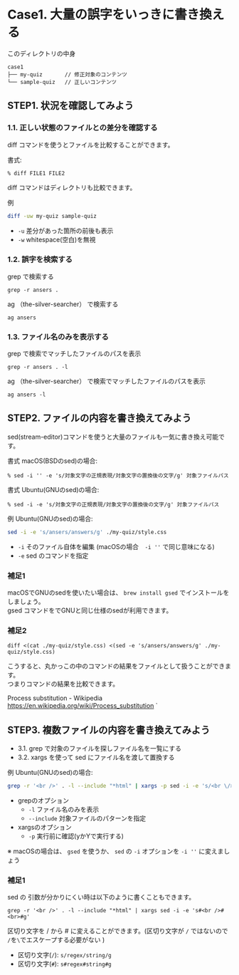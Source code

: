 # Case1. 大量の誤字をいっきに書き換える

このディレクトリの中身

```
case1
├── my-quiz       // 修正対象のコンテンツ
└── sample-quiz   // 正しいコンテンツ
```


## STEP1. 状況を確認してみよう
### 1.1. 正しい状態のファイルとの差分を確認する
diff コマンドを使うとファイルを比較することができます。

書式:  
```
% diff FILE1 FILE2
```

diff コマンドはディレクトリも比較できます。

例
```sh
diff -uw my-quiz sample-quiz
```
- `-u` 差分があった箇所の前後も表示
- `-w` whitespace(空白)を無視

### 1.2. 誤字を検索する
grep で検索する
```
grep -r ansers .
```

ag （the-silver-searcher） で検索する
```
ag ansers
```

### 1.3. ファイル名のみを表示する
grep で検索でマッチしたファイルのパスを表示
```
grep -r ansers . -l
```

ag （the-silver-searcher） で検索でマッチしたファイルのパスを表示
```
ag ansers -l
```

## STEP2. ファイルの内容を書き換えてみよう

sed(stream-editor)コマンドを使うと大量のファイルも一気に書き換え可能です。

書式 macOS(BSDのsed)の場合:  
```
% sed -i '' -e 's/対象文字の正規表現/対象文字の置換後の文字/g' 対象ファイルパス
```

書式 Ubuntu(GNUのsed)の場合:  
```
% sed -i -e 's/対象文字の正規表現/対象文字の置換後の文字/g' 対象ファイルパス
```

例 Ubuntu(GNUのsed)の場合: 
```sh
sed -i -e 's/ansers/answers/g' ./my-quiz/style.css
```
- `-i` そのファイル自体を編集 (macOSの場合　`-i ''` で同じ意味になる)
- `-e` sed のコマンドを指定

### 補足1
macOSでGNUのsedを使いたい場合は、 `brew install gsed` でインストールをしましょう。  
gsed コマンドをでGNUと同じ仕様のsedが利用できます。

### 補足2
```
diff <(cat ./my-quiz/style.css) <(sed -e 's/ansers/answers/g' ./my-quiz/style.css)
```
こうすると、丸かっこの中のコマンドの結果をファイルとして扱うことができます。  
つまりコマンドの結果を比較できます。

Process substitution - Wikipedia  
https://en.wikipedia.org/wiki/Process_substitution
`

## STEP3. 複数ファイルの内容を書き換えてみよう
- 3.1. grep で対象のファイルを探しファイル名を一覧にする
- 3.2. xargs を使って sed にファイル名を渡して置換する

例 Ubuntu(GNUのsed)の場合: 
```sh
grep -r '<br />' . -l --include "*html" | xargs -p sed -i -e 's/<br \/>/<br>/g'
```
- grepのオプション
  - `-l` ファイル名のみを表示
  - `--include` 対象ファイルのパターンを指定
- xargsのオプション
  - `-p` 実行前に確認(yかYで実行する)

※ macOSの場合は、 `gsed` を使うか、 `sed` の `-i` オプションを `-i ''` に変えましょう


### 補足1
sed の 引数が分かりにくい時は以下のように書くこともできます。
```
grep -r '<br />' . -l --include "*html" | xargs sed -i -e 's#<br />#<br>#g'
```
区切り文字を / から # に変えることができます。(区切り文字が `/` ではないので `/`を`\`でエスケープする必要がない )

- 区切り文字(`/`): `s/regex/string/g`
- 区切り文字(`#`): `s#regex#string#g`
